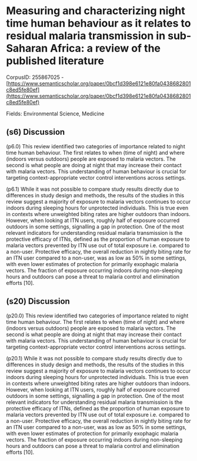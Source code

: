 # Measuring and characterizing night time human behaviour as it relates to residual malaria transmission in sub-Saharan Africa: a review of the published literature

CorpusID: 255867025 - [https://www.semanticscholar.org/paper/0bcf1d398e6121e80fa0438682801c8ed5fe80ef](https://www.semanticscholar.org/paper/0bcf1d398e6121e80fa0438682801c8ed5fe80ef)

Fields: Environmental Science, Medicine

## (s6) Discussion
(p6.0) This review identified two categories of importance related to night time human behaviour. The first relates to when (time of night) and where (indoors versus outdoors) people are exposed to malaria vectors. The second is what people are doing at night that may increase their contact with malaria vectors. This understanding of human behaviour is crucial for targeting context-appropriate vector control interventions across settings.

(p6.1) While it was not possible to compare study results directly due to differences in study design and methods, the results of the studies in this review suggest a majority of exposure to malaria vectors continues to occur indoors during sleeping hours for unprotected individuals. This is true even in contexts where unweighted biting rates are higher outdoors than indoors. However, when looking at ITN users, roughly half of exposure occurred outdoors in some settings, signalling a gap in protection. One of the most relevant indicators for understanding residual malaria transmission is the protective efficacy of ITNs, defined as the proportion of human exposure to malaria vectors prevented by ITN use out of total exposure i.e. compared to a non-user. Protective efficacy, the overall reduction in nightly biting rate for an ITN user compared to a non-user, was as low as 50% in some settings, with even lower estimates of protection for primarily exophagic malaria vectors. The fraction of exposure occurring indoors during non-sleeping hours and outdoors can pose a threat to malaria control and elimination efforts [10].
## (s20) Discussion
(p20.0) This review identified two categories of importance related to night time human behaviour. The first relates to when (time of night) and where (indoors versus outdoors) people are exposed to malaria vectors. The second is what people are doing at night that may increase their contact with malaria vectors. This understanding of human behaviour is crucial for targeting context-appropriate vector control interventions across settings.

(p20.1) While it was not possible to compare study results directly due to differences in study design and methods, the results of the studies in this review suggest a majority of exposure to malaria vectors continues to occur indoors during sleeping hours for unprotected individuals. This is true even in contexts where unweighted biting rates are higher outdoors than indoors. However, when looking at ITN users, roughly half of exposure occurred outdoors in some settings, signalling a gap in protection. One of the most relevant indicators for understanding residual malaria transmission is the protective efficacy of ITNs, defined as the proportion of human exposure to malaria vectors prevented by ITN use out of total exposure i.e. compared to a non-user. Protective efficacy, the overall reduction in nightly biting rate for an ITN user compared to a non-user, was as low as 50% in some settings, with even lower estimates of protection for primarily exophagic malaria vectors. The fraction of exposure occurring indoors during non-sleeping hours and outdoors can pose a threat to malaria control and elimination efforts [10].
